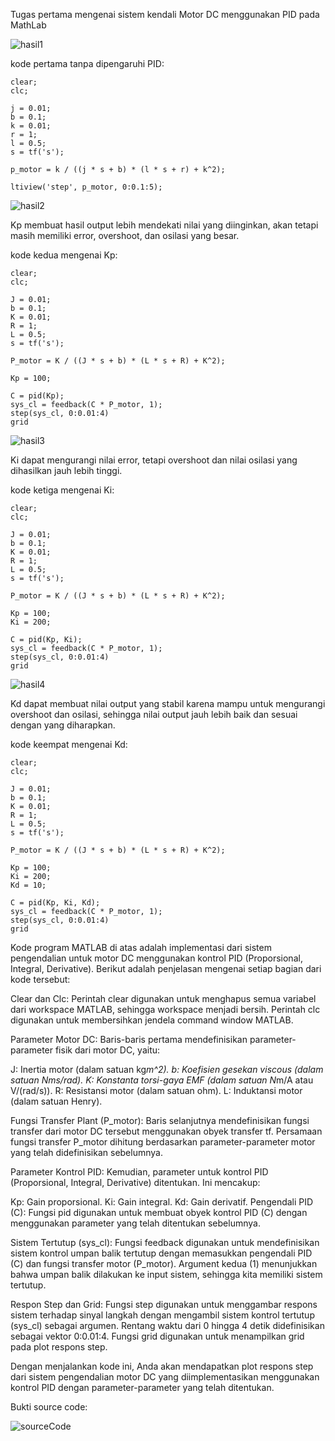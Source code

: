 Tugas pertama mengenai sistem kendali Motor DC menggunakan PID pada MathLab

![hasil1](/src/images/hasil1.png)

kode pertama tanpa dipengaruhi PID:

```
clear;
clc;

j = 0.01;
b = 0.1;
k = 0.01;
r = 1;
l = 0.5;
s = tf('s');

p_motor = k / ((j * s + b) * (l * s + r) + k^2);

ltiview('step', p_motor, 0:0.1:5);

```

![hasil2](/src/images/hasil2.png)

Kp membuat hasil output lebih mendekati nilai yang diinginkan, akan tetapi masih memiliki error, overshoot, dan osilasi yang besar.

kode kedua mengenai Kp: 

```
clear;
clc;

J = 0.01;
b = 0.1;
K = 0.01;
R = 1;
L = 0.5;
s = tf('s');

P_motor = K / ((J * s + b) * (L * s + R) + K^2);

Kp = 100;

C = pid(Kp);
sys_cl = feedback(C * P_motor, 1);
step(sys_cl, 0:0.01:4)
grid

```

![hasil3](/src/images/hasil3.png)

Ki dapat mengurangi nilai error, tetapi overshoot dan nilai osilasi yang dihasilkan jauh lebih tinggi.

kode ketiga mengenai Ki: 

```
clear;
clc;

J = 0.01;
b = 0.1;
K = 0.01;
R = 1;
L = 0.5;
s = tf('s');

P_motor = K / ((J * s + b) * (L * s + R) + K^2);

Kp = 100;
Ki = 200;

C = pid(Kp, Ki);
sys_cl = feedback(C * P_motor, 1);
step(sys_cl, 0:0.01:4)
grid

```

![hasil4](/src/images/hasil4.png)

Kd dapat membuat nilai output yang stabil karena mampu untuk mengurangi overshoot dan osilasi, sehingga nilai output jauh lebih baik dan sesuai dengan yang diharapkan.

kode keempat mengenai Kd: 

```
clear;
clc;

J = 0.01;
b = 0.1;
K = 0.01;
R = 1;
L = 0.5;
s = tf('s');

P_motor = K / ((J * s + b) * (L * s + R) + K^2);

Kp = 100;
Ki = 200;
Kd = 10;

C = pid(Kp, Ki, Kd);
sys_cl = feedback(C * P_motor, 1);
step(sys_cl, 0:0.01:4)
grid
```

Kode program MATLAB di atas adalah implementasi dari sistem pengendalian untuk motor DC menggunakan kontrol PID (Proporsional, Integral, Derivative). Berikut adalah penjelasan mengenai setiap bagian dari kode tersebut:

Clear dan Clc: Perintah clear digunakan untuk menghapus semua variabel dari workspace MATLAB, sehingga workspace menjadi bersih. Perintah clc digunakan untuk membersihkan jendela command window MATLAB.

Parameter Motor DC: Baris-baris pertama mendefinisikan parameter-parameter fisik dari motor DC, yaitu:

J: Inertia motor (dalam satuan kg*m^2).
b: Koefisien gesekan viscous (dalam satuan Nms/rad).
K: Konstanta torsi-gaya EMF (dalam satuan N*m/A atau V/(rad/s)).
R: Resistansi motor (dalam satuan ohm).
L: Induktansi motor (dalam satuan Henry).

Fungsi Transfer Plant (P_motor): Baris selanjutnya mendefinisikan fungsi transfer dari motor DC tersebut menggunakan obyek transfer tf. Persamaan fungsi transfer P_motor dihitung berdasarkan parameter-parameter motor yang telah didefinisikan sebelumnya.

Parameter Kontrol PID: Kemudian, parameter untuk kontrol PID (Proporsional, Integral, Derivative) ditentukan. Ini mencakup:

Kp: Gain proporsional.
Ki: Gain integral.
Kd: Gain derivatif.
Pengendali PID (C): Fungsi pid digunakan untuk membuat obyek kontrol PID (C) dengan menggunakan parameter yang telah ditentukan sebelumnya.

Sistem Tertutup (sys_cl): Fungsi feedback digunakan untuk mendefinisikan sistem kontrol umpan balik tertutup dengan memasukkan pengendali PID (C) dan fungsi transfer motor (P_motor). Argument kedua (1) menunjukkan bahwa umpan balik dilakukan ke input sistem, sehingga kita memiliki sistem tertutup.

Respon Step dan Grid: Fungsi step digunakan untuk menggambar respons sistem terhadap sinyal langkah dengan mengambil sistem kontrol tertutup (sys_cl) sebagai argumen. Rentang waktu dari 0 hingga 4 detik didefinisikan sebagai vektor 0:0.01:4. Fungsi grid digunakan untuk menampilkan grid pada plot respons step.

Dengan menjalankan kode ini, Anda akan mendapatkan plot respons step dari sistem pengendalian motor DC yang diimplementasikan menggunakan kontrol PID dengan parameter-parameter yang telah ditentukan.

Bukti source code:

![sourceCode](/src/images/sourcCode.png.png)






